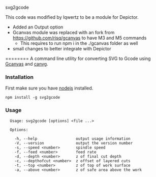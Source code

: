 svg2gcode

This code was modified by Iqwertz to be a module for Depictor.

- Added an Output option
- Gcanvas module was replaced with an fork from https://github.com/risq/gcanvas to have M3 and M5 commands
  - This requires to run npm i in the ./gcanvas folder as well
- small changes to better integrate with Depictor

========
A command line utility for converting SVG to Gcode using [Gcanvas](https://github.com/em/gcanvas) and [canvg](https://code.google.com/p/canvg/).

### Installation

First make sure you have [nodejs](http://nodejs.org) installed.

```
npm install -g svg2gcode
```

### Usage

```
  Usage: svg2gcode [options] <file ...>

  Options:

    -h, --help                 output usage information
    -V, --version              output the version number
    -s, --speed <number>       spindle speed
    -f, --feed <number>        feed rate
    -d, --depth <number>       z of final cut depth
    -c, --depthofcut <number>  z offset of layered cuts
    -t, --top <number>         z of top of work surface
    -a, --above <number>       z of safe area above the work
```
